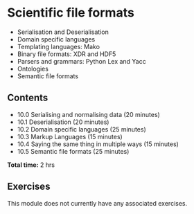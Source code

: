 # Scientific file formats

- Serialisation and Deserialisation
- Domain specific languages
- Templating languages: Mako
- Binary file formats: XDR and HDF5
- Parsers and grammars: Python Lex and Yacc
- Ontologies
- Semantic file formats

## Contents

- 10.0 Serialising and normalising data (20 minutes)
- 10.1 Deserialisation (20 minutes)
- 10.2 Domain specific languages (25 minutes)
- 10.3 Markup Languages (15 minutes)
- 10.4 Saying the same thing in multiple ways (15 minutes)
- 10.5 Semantic file formats (25 minutes)

**Total time:** 2 hrs

## Exercises

This module does not currently have any associated exercises.
